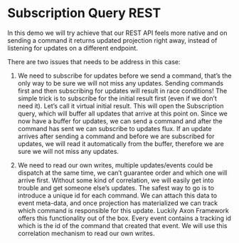 # Subscription Query REST 

In this demo we will try achieve that our REST API feels more native and on sending a command it returns updated projection right away, instead of listening for updates on a different endpoint.

There are two issues that needs to be address in this case:

1. We need to subscribe for updates before we send a command, that’s the only way to be sure we will not miss any updates.
Sending commands first and then subscribing for updates will result in race conditions!
The simple trick is to subscribe for the initial result first (even if we don’t need it). 
Let’s call it virtual initial result.
This will open the Subscription query, which will buffer all updates that arrive at this point on.
Since we now have a buffer for updates, we can send a command and after the command has sent we can subscribe to updates flux. 
If an update arrives after sending a command and before we are subscribed for updates, we will read it automatically from the buffer, therefore we are sure we will not miss any updates.

2. We need to read our own writes, multiple updates/events could be dispatch at the same time, we can’t guarantee order and which one will arrive first.
Without some kind of correlation, we will easily get into trouble and get someone else’s updates.
The safest way to go is to introduce a unique id for each command.
We can attach this data to event meta-data, and once projection has materialized we can track which command is responsible for this update.
Luckily Axon Framework offers this functionality out of the box.
Every event contains a tracking id which is the id of the command that created that event.
We will use this correlation mechanism to read our own writes.